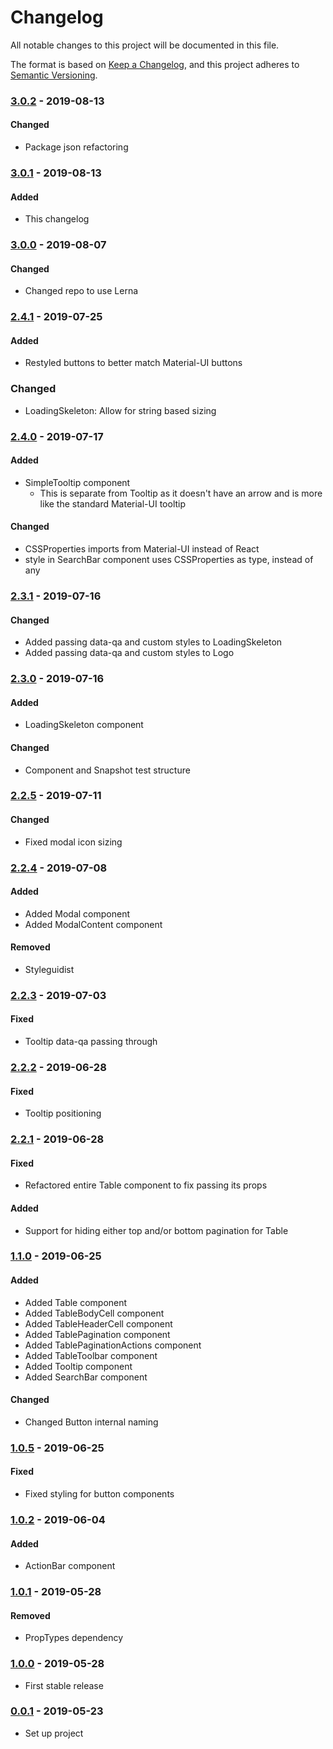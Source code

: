 # Changelog
All notable changes to this project will be documented in this file.

The format is based on [Keep a Changelog](https://keepachangelog.com/en/1.0.0/),
and this project adheres to [Semantic Versioning](https://semver.org/spec/v2.0.0.html).

### [3.0.2] - 2019-08-13
#### Changed
- Package json refactoring

### [3.0.1] - 2019-08-13
#### Added
- This changelog

### [3.0.0] - 2019-08-07
#### Changed
- Changed repo to use Lerna

### [2.4.1] - 2019-07-25
#### Added
- Restyled buttons to better match Material-UI buttons

### Changed
- LoadingSkeleton: Allow for string based sizing

### [2.4.0] - 2019-07-17
#### Added
- SimpleTooltip component
  - This is separate from Tooltip as it doesn't have an arrow and is more like the standard Material-UI tooltip

#### Changed
- CSSProperties imports from Material-UI instead of React
- style in SearchBar component uses CSSProperties as type, instead of any

### [2.3.1] - 2019-07-16
#### Changed
- Added passing data-qa and custom styles to LoadingSkeleton
- Added passing data-qa and custom styles to Logo

### [2.3.0] - 2019-07-16
#### Added
- LoadingSkeleton component

#### Changed
- Component and Snapshot test structure

### [2.2.5] - 2019-07-11
#### Changed
- Fixed modal icon sizing

### [2.2.4] - 2019-07-08
#### Added
- Added Modal component
- Added ModalContent component

#### Removed
- Styleguidist

### [2.2.3] - 2019-07-03
#### Fixed
- Tooltip data-qa passing through

### [2.2.2] - 2019-06-28
#### Fixed
- Tooltip positioning

### [2.2.1] - 2019-06-28
#### Fixed
- Refactored entire Table component to fix passing its props

#### Added
- Support for hiding either top and/or bottom pagination for Table

### [1.1.0] - 2019-06-25
#### Added
- Added Table component
- Added TableBodyCell component
- Added TableHeaderCell component
- Added TablePagination component
- Added TablePaginationActions component
- Added TableToolbar component
- Added Tooltip component
- Added SearchBar component

#### Changed
- Changed Button internal naming

### [1.0.5] - 2019-06-25
#### Fixed
- Fixed styling for button components

### [1.0.2] - 2019-06-04
#### Added
- ActionBar component

### [1.0.1] - 2019-05-28
#### Removed
- PropTypes dependency

### [1.0.0] - 2019-05-28
- First stable release

### [0.0.1] - 2019-05-23
- Set up project

[3.0.2]: https://github.com/RWS-NL/air-node-packages/compare/webcomponents-v3.0.1...webcomponents-v3.0.2
[3.0.1]: https://github.com/RWS-NL/air-node-packages/compare/webcomponents-v3.0.0...webcomponents-v3.0.1
[3.0.0]: https://github.com/RWS-NL/air-node-packages/compare/webcomponents-v2.4.2...webcomponents-v3.0.0
[2.4.1]: https://github.com/RWS-NL/air-node-packages/compare/webcomponents-v2.4.0...webcomponents-v2.4.1
[2.4.0]: https://github.com/RWS-NL/air-node-packages/compare/webcomponents-v2.3.1...webcomponents-v2.4.0
[2.3.1]: https://github.com/RWS-NL/air-node-packages/compare/webcomponents-v2.3.0...webcomponents-v2.3.1
[2.3.0]: https://github.com/RWS-NL/air-node-packages/compare/webcomponents-v2.2.5...webcomponents-v2.3.0
[2.2.5]: https://github.com/RWS-NL/air-node-packages/compare/webcomponents-v2.2.4...webcomponents-v2.2.5
[2.2.4]: https://github.com/RWS-NL/air-node-packages/compare/webcomponents-v2.2.3...webcomponents-v2.2.4
[2.2.3]: https://github.com/RWS-NL/air-node-packages/compare/webcomponents-v2.2.2...webcomponents-v2.2.3
[2.2.2]: https://github.com/RWS-NL/air-node-packages/compare/webcomponents-v2.2.1...webcomponents-v2.2.2
[2.2.1]: https://github.com/RWS-NL/air-node-packages/compare/webcomponents-v1.1.0...webcomponents-v2.2.1
[1.1.0]: https://github.com/RWS-NL/air-node-packages/compare/webcomponents-v1.0.5...webcomponents-v1.1.0
[1.0.5]: https://github.com/RWS-NL/air-node-packages/compare/webcomponents-v1.0.2...webcomponents-v1.0.5
[1.0.2]: https://github.com/RWS-NL/air-node-packages/compare/webcomponents-v1.0.1...webcomponents-v1.0.2
[1.0.1]: https://github.com/RWS-NL/air-node-packages/compare/webcomponents-v1.0.0...webcomponents-v1.0.1
[1.0.0]: https://github.com/RWS-NL/air-node-packages/compare/webcomponents-v0.0.1...webcomponents-v1.0.0
[0.0.1]: https://github.com/RWS-NL/air-node-packages/releases/tag/webcomponents-v0.0.1